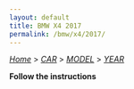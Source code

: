```yaml
---
layout: default
title: BMW X4 2017
permalink: /bmw/x4/2017/
---
```

[*Home*](/) > [*CAR*](/car/) > [*MODEL*](/car/model/) > [*YEAR*](/car/model/year/)

**Follow the instructions**